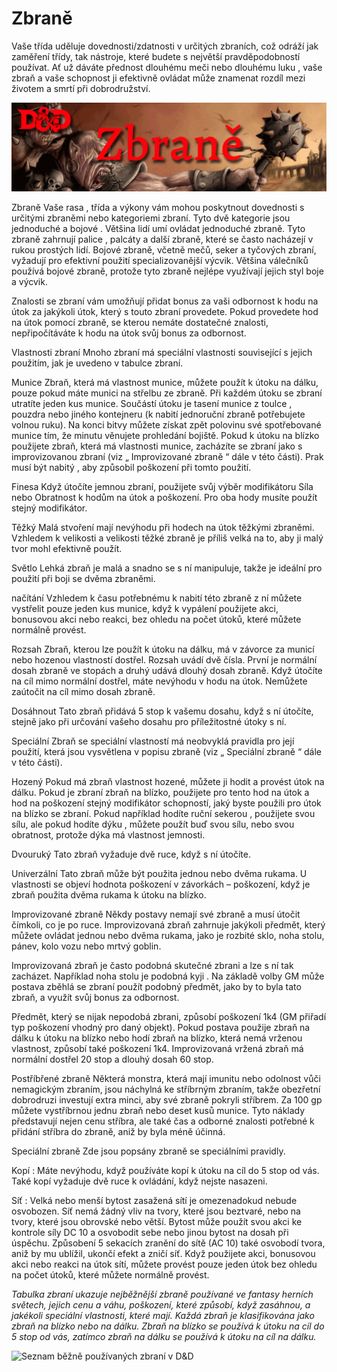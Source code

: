 # Zbraně
Vaše třída uděluje dovednosti/zdatnosti v určitých zbraních, což odráží jak zaměření třídy, tak nástroje, které budete s největší pravděpodobností používat. Ať už dáváte přednost dlouhému meči nebo dlouhému luku , vaše zbraň a vaše schopnost ji efektivně ovládat může znamenat rozdíl mezi životem a smrtí při dobrodružství.

<img src="banner-zbraně.png" alt="Banner pro kapitolu zbraně" title="Banner pro kapitolu zbraně">

Zbraně
Vaše rasa , třída a výkony vám mohou poskytnout dovednosti s určitými zbraněmi nebo kategoriemi zbraní. Tyto dvě kategorie jsou jednoduché a bojové . Většina lidí umí ovládat jednoduché zbraně. Tyto zbraně zahrnují palice , palcáty a další zbraně, které se často nacházejí v rukou prostých lidí. Bojové zbraně, včetně mečů, seker a tyčových zbraní, vyžadují pro efektivní použití specializovanější výcvik. Většina válečníků používá bojové zbraně, protože tyto zbraně nejlépe využívají jejich styl boje a výcvik.

Znalosti se zbraní vám umožňují přidat bonus za vaši odbornost k hodu na útok za jakýkoli útok, který s touto zbraní provedete. Pokud provedete hod na útok pomocí zbraně, se kterou nemáte dostatečné znalosti, nepřipočítáváte k hodu na útok svůj bonus za odbornost.

Vlastnosti zbraní
Mnoho zbraní má speciální vlastnosti související s jejich použitím, jak je uvedeno v tabulce zbraní.

Munice
Zbraň, která má vlastnost munice, můžete použít k útoku na dálku, pouze pokud máte munici na střelbu ze zbraně. Při každém útoku se zbraní utratíte jeden kus munice. Součástí útoku je tasení munice z toulce , pouzdra nebo jiného kontejneru (k nabití jednoruční zbraně potřebujete volnou ruku). Na konci bitvy můžete získat zpět polovinu své spotřebované munice tím, že minutu věnujete prohledání bojiště. Pokud k útoku na blízko použijete zbraň, která má vlastnosti munice, zacházíte se zbraní jako s improvizovanou zbraní (viz „ Improvizované zbraně “ dále v této části). Prak musí být nabitý , aby způsobil poškození při tomto použití.

Finesa
Když útočíte jemnou zbraní, použijete svůj výběr modifikátoru Síla nebo Obratnost k hodům na útok a poškození. Pro oba hody musíte použít stejný modifikátor.

Těžký
Malá stvoření mají nevýhodu při hodech na útok těžkými zbraněmi. Vzhledem k velikosti a velikosti těžké zbraně je příliš velká na to, aby ji malý tvor mohl efektivně použít.

Světlo
Lehká zbraň je malá a snadno se s ní manipuluje, takže je ideální pro použití při boji se dvěma zbraněmi.

načítání
Vzhledem k času potřebnému k nabití této zbraně z ní můžete vystřelit pouze jeden kus munice, když k vypálení použijete akci, bonusovou akci nebo reakci, bez ohledu na počet útoků, které můžete normálně provést.

Rozsah
Zbraň, kterou lze použít k útoku na dálku, má v závorce za municí nebo hozenou vlastností dostřel. Rozsah uvádí dvě čísla. První je normální dosah zbraně ve stopách a druhý udává dlouhý dosah zbraně. Když útočíte na cíl mimo normální dostřel, máte nevýhodu v hodu na útok. Nemůžete zaútočit na cíl mimo dosah zbraně.

Dosáhnout
Tato zbraň přidává 5 stop k vašemu dosahu, když s ní útočíte, stejně jako při určování vašeho dosahu pro příležitostné útoky s ní.

Speciální
Zbraň se speciální vlastností má neobvyklá pravidla pro její použití, která jsou vysvětlena v popisu zbraně (viz „ Speciální zbraně “ dále v této části).

Hozený
Pokud má zbraň vlastnost hozené, můžete ji hodit a provést útok na dálku. Pokud je zbraní zbraň na blízko, použijete pro tento hod na útok a hod na poškození stejný modifikátor schopností, jaký byste použili pro útok na blízko se zbraní. Pokud například hodíte ruční sekerou , použijete svou sílu, ale pokud hodíte dýku , můžete použít buď svou sílu, nebo svou obratnost, protože dýka má vlastnost jemnosti.

Dvouruký
Tato zbraň vyžaduje dvě ruce, když s ní útočíte.

Univerzální
Tato zbraň může být použita jednou nebo dvěma rukama. U vlastnosti se objeví hodnota poškození v závorkách – poškození, když je zbraň použita dvěma rukama k útoku na blízko.

Improvizované zbraně
Někdy postavy nemají své zbraně a musí útočit čímkoli, co je po ruce. Improvizovaná zbraň zahrnuje jakýkoli předmět, který můžete ovládat jednou nebo dvěma rukama, jako je rozbité sklo, noha stolu, pánev, kolo vozu nebo mrtvý goblin.

Improvizovaná zbraň je často podobná skutečné zbrani a lze s ní tak zacházet. Například noha stolu je podobná kyji . Na základě volby GM může postava zběhlá se zbraní použít podobný předmět, jako by to byla tato zbraň, a využít svůj bonus za odbornost.

Předmět, který se nijak nepodobá zbrani, způsobí poškození 1k4 (GM přiřadí typ poškození vhodný pro daný objekt). Pokud postava použije zbraň na dálku k útoku na blízko nebo hodí zbraň na blízko, která nemá vrženou vlastnost, způsobí také poškození 1k4. Improvizovaná vržená zbraň má normální dostřel 20 stop a dlouhý dosah 60 stop.

Postříbřené zbraně
Některá monstra, která mají imunitu nebo odolnost vůči nemagickým zbraním, jsou náchylná ke stříbrným zbraním, takže obezřetní dobrodruzi investují extra minci, aby své zbraně pokryli stříbrem. Za 100 gp můžete vystříbrnou jednu zbraň nebo deset kusů munice. Tyto náklady představují nejen cenu stříbra, ale také čas a odborné znalosti potřebné k přidání stříbra do zbraně, aniž by byla méně účinná.

Speciální zbraně
Zde jsou popsány zbraně se speciálními pravidly.

Kopí : Máte nevýhodu, když používáte kopí k útoku na cíl do 5 stop od vás. Také kopí vyžaduje dvě ruce k ovládání, když nejste nasazeni.

Síť : Velká nebo menší bytost zasažená sítí je omezenadokud nebude osvobozen. Síť nemá žádný vliv na tvory, které jsou beztvaré, nebo na tvory, které jsou obrovské nebo větší. Bytost může použít svou akci ke kontrole síly DC 10 a osvobodit sebe nebo jinou bytost na dosah při úspěchu. Způsobení 5 sekacích zranění do sítě (AC 10) také osvobodí tvora, aniž by mu ublížil, ukončí efekt a zničí síť. Když použijete akci, bonusovou akci nebo reakci na útok sítí, můžete provést pouze jeden útok bez ohledu na počet útoků, které můžete normálně provést.

*Tabulka zbraní ukazuje nejběžnější zbraně používané ve fantasy herních světech, jejich cenu a váhu, poškození, které způsobí, když zasáhnou, a jakékoli speciální vlastnosti, které mají. Každá zbraň je klasifikována jako zbraň na blízko nebo na dálku. Zbraň na blízko se používá k útoku na cíl do 5 stop od vás, zatímco zbraň na dálku se používá k útoku na cíl na dálku.*

<img src="weapons_table.png" alt="Seznam běžně používaných zbraní v D&D" title="Základní zbraně D&D">
